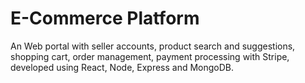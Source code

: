 # E-Commerce Platform

An Web portal with seller accounts, product search and suggestions, shopping cart, order management, payment processing with Stripe, developed using React, Node, Express and MongoDB. 

